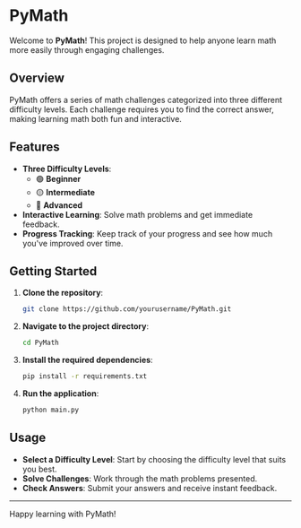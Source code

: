 # PyMath

Welcome to **PyMath**! This project is designed to help anyone learn math more easily through engaging challenges. 

## Overview

PyMath offers a series of math challenges categorized into three different difficulty levels. Each challenge requires you to find the correct answer, making learning math both fun and interactive.

## Features

- **Three Difficulty Levels**:
  - 🟢 **Beginner**
  - 🟡 **Intermediate**
  - 🔴 **Advanced**
- **Interactive Learning**: Solve math problems and get immediate feedback.
- **Progress Tracking**: Keep track of your progress and see how much you've improved over time.

## Getting Started

1. **Clone the repository**:
    ```bash
    git clone https://github.com/yourusername/PyMath.git
    ```
2. **Navigate to the project directory**:
    ```bash
    cd PyMath
    ```
3. **Install the required dependencies**:
    ```bash
    pip install -r requirements.txt
    ```
4. **Run the application**:
    ```bash
    python main.py
    ```

## Usage

- **Select a Difficulty Level**: Start by choosing the difficulty level that suits you best.
- **Solve Challenges**: Work through the math problems presented.
- **Check Answers**: Submit your answers and receive instant feedback.

---

Happy learning with PyMath!

